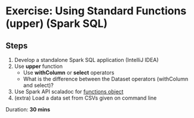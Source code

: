 # Exercise: Using Standard Functions (upper) (Spark SQL)

## Steps

1. Develop a standalone Spark SQL application (IntelliJ IDEA)
2. Use **upper** function
    * Use **withColumn** or **select** operators
    * What is the difference between the Dataset operators (withColumn and select)?
3. Use Spark API scaladoc for [functions object](http://spark.apache.org/docs/latest/api/scala/index.html#org.apache.spark.sql.functions$)
4. (extra) Load a data set from CSVs given on command line

Duration: **30 mins**

<!--
## Solution

```text
???
```

-->
